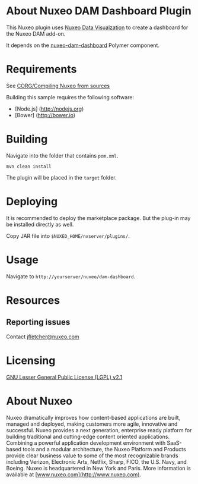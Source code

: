 # About Nuxeo DAM Dashboard Plugin

This Nuxeo plugin uses [Nuxeo Data Visualzation](https://doc.nuxeo.com/x/WZCRAQ) to create a dashboard for the Nuxeo DAM add-on.

It depends on the [nuxeo-dam-dashboard](https://github.com/nuxeo-sandbox/nuxeo-dam-dashboard) Polymer component.

# Requirements

See [CORG/Compiling Nuxeo from sources](http://doc.nuxeo.com/x/xION)

Building this sample requires the following software:

- [Node.js] (http://nodejs.org)
- [Bower] (http://bower.io)

# Building

Navigate into the folder that contains `pom.xml`.

    mvn clean install

The plugin will be placed in the `target` folder.

# Deploying

It is recommended to deploy the marketplace package. But the plug-in may be installed directly as well. 

Copy JAR file into `$NUXEO_HOME/nxserver/plugins/`.

# Usage

Navigate to `http://yourserver/nuxeo/dam-dashboard`.

# Resources

## Reporting issues

Contact [jfletcher@nuxeo.com](mailto:jfletcher@nuxeo.com)

# Licensing

[GNU Lesser General Public License (LGPL) v2.1](http://www.gnu.org/licenses/lgpl-2.1.html)

# About Nuxeo

Nuxeo dramatically improves how content-based applications are built, managed and deployed, making customers more agile, innovative and successful. Nuxeo provides a next generation, enterprise ready platform for building traditional and cutting-edge content oriented applications. Combining a powerful application development environment with SaaS-based tools and a modular architecture, the Nuxeo Platform and Products provide clear business value to some of the most recognizable brands including Verizon, Electronic Arts, Netflix, Sharp, FICO, the U.S. Navy, and Boeing. Nuxeo is headquartered in New York and Paris. More information is available at [www.nuxeo.com](http://www.nuxeo.com).